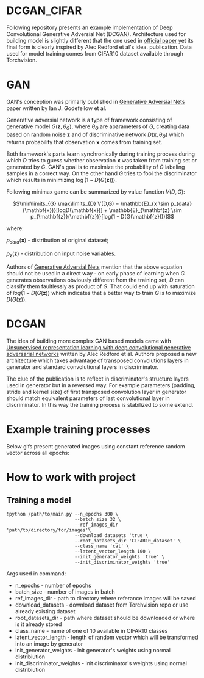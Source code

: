 # DCGAN_CIFAR
Following repository presents an example implementation of Deep Convolutional Generative Adversial Net (DCGAN). Architecture used for building model is slightly different that the one used in [official paper](https://arxiv.org/pdf/1511.06434.pdf) yet its final form is clearly inspired by Alec Redford et al's idea. publication. Data used for model training comes from CIFAR10 dataset available through Torchvision.

# GAN
GAN's conception was primarly published in [Generative Adversial Nets](https://arxiv.org/abs/1406.2661) paper written by Ian J. Godefellow et al. 

Generative adversial network is a type of framework consisting of generative model $G(\mathbf{z}, \theta_G)$, where $\theta_G$ are aparameters of $G$, creating data based on random noise $\mathbf{z}$ and of discriminative network $D(\mathbf{x}, \theta_G)$ which returns probability that observation $\mathbf{x}$ comes from training set.

Both framework's parts learn synchronically during training process during which $D$ tries to guess whether observation $\mathbf{x}$ was taken from training set or generated by $G$. GAN's goal is to maximize the probability of $G$ labeling samples in a correct way. On the other hand $G$ tries to fool the discriminator which results in minimizing $\log(1 - D(G(\mathbf{z})))$.

Following minimax game can be summarized by value function $V(D,G)$:

$$\min\limits_{G} \max\limits_{D} V(D,G) = \mathbb{E}_{x \sim p_{data}(\mathbf{x})}[logD(\mathbf{x})] + \mathbb{E}_{\mathbf{z} \sim p_{\mathbf{z}}(\mathbf{z})}[log(1 - D(G(\mathbf{z})))]$$

where:

$p_{data}(\mathbf{x})$ - distribution of original dataset; 

$p_{\mathbf{z}}(\mathbf{z})$ -  distribution on input noise variables.

Authors of [Generative Adversial Nets](https://arxiv.org/abs/1406.2661) mention that the above equation should not be used in a direct way - on early phase of learning when $G$ generates observations obviously different from the training set, $D$ can classify them faultlessly as product of $G$. That could end up with saturation of $log(1 - D(G(\mathbf{z}))$ which indicates that a better way to train $G$ is to maximize $D(G(\mathbf{z}))$.

# DCGAN
The idea of building more complex GAN based models came with [Unsupervised representation learning with deep convolutional generative adversarial networks](https://arxiv.org/pdf/1511.06434.pdf) written by Alec Redford et al. Authors proposed a new architecture which takes advantage of transposed convolutions layers in generator and standard convolutional layers in discriminator.

The clue of the publication is to reflect in discriminator's structure layers used in generator but in a reversed way. For example parameters (padding, stride and kernel size) of first transposed convolution layer in generator should match equivalent parameters of last convolutional layer in discriminator. In this way the training process is stabilized to some extend.

# Example training processes
Below gifs present generated images using constant reference random vector across all epochs:


# How to work with project

## Training a model
```
!python /path/to/main.py --n_epochs 300 \
                         --batch_size 32 \
                         --ref_images_dir 'path/to/directory/for/images'\
                         --download_datasets 'true'\
                         --root_datasets_dir 'CIFAR10_dataset' \
                         --class_name 'cat' \
                         --latent_vector_length 100 \
                         --init_generator_weights 'true' \
                         --init_discriminator_weights 'true'
```

Args used in command:
- n_epochs - number of epochs
- batch_size - number of images in batch
- ref_images_dir - path to directory where referance images will be saved
- download_datasets - download dataset from Torchvision repo or use already existing dataset
- root_datasets_dir - path where dataset should be downloaded or where is it already stored
- class_name - name of one of 10 available in CIFAR10 classes
- latent_vector_length - length of random vector which will be transformed into an image by generator
- init_generator_weights - init generator's weights using normal distribiution
- init_discriminator_weights - init discriminator's weights using normal distribiution